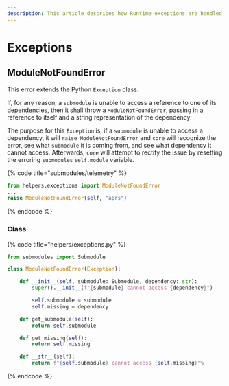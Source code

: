 ```yaml
---
description: This article describes how Runtime exceptions are handled in pFS
---
```


# Exceptions

## ModuleNotFoundError

This error extends the Python `Exception` class.

If, for any reason, a `submodule` is unable to access a reference to one of its dependencies, then it shall throw a `ModuleNotFoundError`, passing in a reference to itself and a string representation of the dependency.

The purpose for this `Exception` is, if a `submodule` is unable to access a dependency, it will `raise ModuleNotFoundError` and `core` will recognize the error, see what `submodule` it is coming    from, and see what dependency it cannot access. Afterwards, `core` will attempt to rectify the issue by resetting the erroring `submodules` `self.module` variable.

{% code title="submodules/telemetry" %}
```python
from helpers.exceptions import ModuleNotFoundError
...
raise ModuleNotFoundError(self, "aprs")
```
{% endcode %}

### Class

{% code title="helpers/exceptions.py" %}
```python
from submodules import Submodule

class ModuleNotFoundError(Exception):

    def __init__(self, submodule: Submodule, dependency: str):
        super().__init__(f"{submodule} cannot access {dependency}")

        self.submodule = submodule
        self.missing = dependency

    def get_submodule(self):
        return self.submodule

    def get_missing(self):
        return self.missing

    def __str__(self):
        return f"{self.submodule} cannot access {self.missing}"% 
```
{% endcode %}



